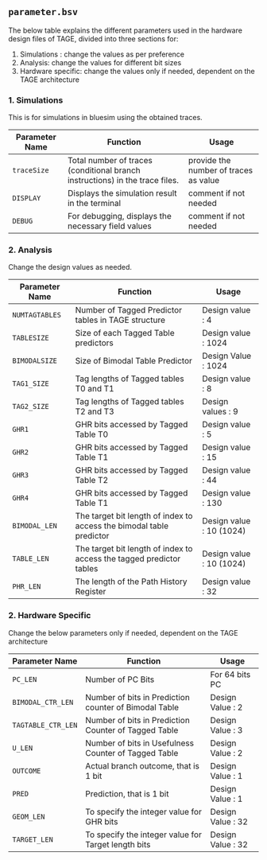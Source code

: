 ## `parameter.bsv`

The below table explains the different parameters used in the hardware design files of TAGE, divided into three sections for:

1. Simulations : change the values as per preference
2. Analysis: change the values for different bit sizes
3. Hardware specific: change the values only if needed, dependent on the TAGE architecture



### 1. Simulations

This is for simulations in bluesim using the obtained traces.

| Parameter Name | Function | Usage |
| -------------- | ------------------------------------------------------------ | ------------------------------------- |
| `traceSize`      | Total number of traces (conditional branch instructions) in the trace files. | provide the number of traces as value |
| `DISPLAY` | Displays the simulation result in the terminal | comment if not needed |
| `DEBUG` | For debugging, displays the necessary field values | comment if not needed |

### 2. Analysis

Change the design values as needed.

| Parameter Name | Function                                            | Usage          |
| -------------- | --------------------------------------------------- | -------------- |
| `NUMTAGTABLES`   | Number of Tagged Predictor tables in TAGE structure | Design value : 4 |
| `TABLESIZE` | Size of each Tagged Table predictors | Design value : 1024 |
| `BIMODALSIZE` | Size of Bimodal Table Predictor | Design Value : 1024 |
| `TAG1_SIZE` | Tag lengths of Tagged tables T0 and T1 |Design value : 8|
| `TAG2_SIZE` | Tag lengths of Tagged tables T2 and T3 | Design values : 9|
| `GHR1` | GHR bits accessed by Tagged Table T0 | Design value : 5 |
| `GHR2` | GHR bits accessed by Tagged Table T1 | Design value : 15 |
| `GHR3` | GHR bits accessed by Tagged Table T2 | Design value : 44 |
| `GHR4` | GHR bits accessed by Tagged Table T1 | Design value : 130 |
| `BIMODAL_LEN` | The target bit length of index to access the bimodal table predictor | Design value : 10 (1024) |
| `TABLE_LEN` | The target bit length of index to access the tagged predictor tables | Design value : 10 (1024) |
| `PHR_LEN` | The length of the Path History Register | Design value : 32 |

### 2. Hardware Specific

Change the below parameters only if needed, dependent on the TAGE architecture

| Parameter Name  | Function | Usage |
|---|---|---|
| `PC_LEN` | Number of PC Bits | For 64 bits PC |
| `BIMODAL_CTR_LEN` | Number of bits in Prediction counter of Bimodal Table | Design Value : 2 |
| `TAGTABLE_CTR_LEN` | Number of bits in Prediction Counter of Tagged Table | Design Value : 3|
| `U_LEN` | Number of bits in Usefulness Counter of Tagged Table | Design Value : 2|
| `OUTCOME` | Actual branch outcome, that is 1 bit | Design Value : 1|
| `PRED` | Prediction, that is 1 bit | Design Value : 1|
| `GEOM_LEN` | To specify the integer value for GHR bits | Design Value : 32|
| `TARGET_LEN` | To specify the integer value for Target length bits | Design Value : 32|


